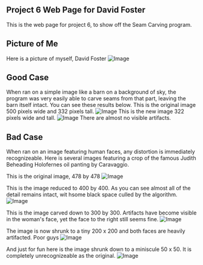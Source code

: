 ## Project 6 Web Page for David Foster

This is the web page for project 6, to show off the Seam Carving program.

## Picture of Me
Here is a picture of myself, David Foster
![Image](https://cdn.discordapp.com/attachments/268691482716667916/784624302267039774/20201204_223614.jpg)
## Good Case
When ran on a simple image like a barn on a background of sky, the program was very easily able to carve seams from that part, leaving the barn itself intact. You can see these results below.
This is the original image 500 pixels wide and 332 pixels tall.
![Image](https://cdn.discordapp.com/attachments/749355731253198868/784627447915610112/barn500.jpg)
This is the new image 322 pixels wide and tall.
![Image](https://cdn.discordapp.com/attachments/749355731253198868/784627446401466378/barn332.jpg)
There are almost no visible artifacts.

## Bad Case
When ran on an image featuring human faces, any distortion is immediately recognizeable. Here is several images featuring a crop of the famous Judith Beheading Holofernes oil panting by Caravaggio.

This is the original image, 478 by 478
![Image](https://cdn.discordapp.com/attachments/749355731253198868/784628054621552650/j478.png)

This is the image reduced to 400 by 400. As you can see almost all of the detail remains intact, wit hsome black space culled by the algorithm.
![Image](https://cdn.discordapp.com/attachments/749355731253198868/784628059348140072/j400.png)

This is the image carved down to 300 by 300. Artifacts have become visible in the woman's face, yet the face to the right still seems fine.
![Image](https://cdn.discordapp.com/attachments/749355731253198868/784628057628868648/j300.png)

The image is now shrunk to a tiny 200 x 200 and both faces are heavily artifacted. Poor guys
![Image](https://cdn.discordapp.com/attachments/749355731253198868/784628056379359279/j200.png)

And just for fun here is the image shrunk down to a miniscule 50 x 50. It is completely unrecognizeable as the original.
![Image](https://cdn.discordapp.com/attachments/749355731253198868/784628054650781696/j50.png)
